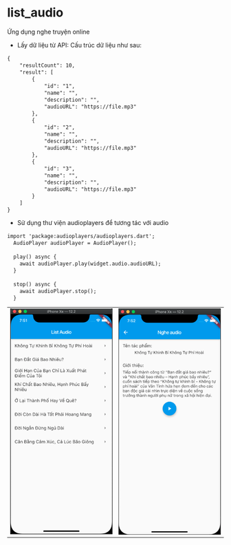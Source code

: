 # list_audio

Ứng dụng nghe truyện online

- Lấy dữ liệu từ API:
Cấu trúc dữ liệu như sau:
```
{
	"resultCount": 10,
	"result": [
		{
			"id": "1",
			"name": "",
			"description": "",
			"audioURL": "https://file.mp3"
		},
		{
			"id": "2",
			"name": "",
			"description": "",
			"audioURL": "https://file.mp3"
		},
		{
			"id": "3",
			"name": "",
			"description": "",
			"audioURL": "https://file.mp3"
		}
	]
}
```
- Sử dụng thư viện audioplayers để tương tác với audio
```
import 'package:audioplayers/audioplayers.dart';
  AudioPlayer audioPlayer = AudioPlayer();

  play() async {
    await audioPlayer.play(widget.audio.audioURL);
  }

  stop() async {
    await audioPlayer.stop();
  }
```
<table>
<td>
  <img src = "../img/danh_sach_audio.png" width="300">
</td>
<td>
  <img src = "../img/nghe_audio.png" width="300">
</td>
</tr>
</table>

